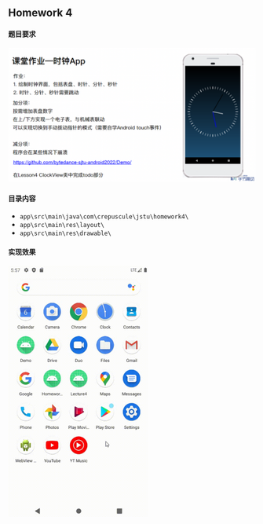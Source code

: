 ## Homework 4
#### 题目要求

<img src="cut/1.png" alt="img.png" style="zoom:50%;" />



#### 目录内容
- `app\src\main\java\com\crepuscule\jstu\homework4\`
- `app\src\main\res\layout\`
- `app\src\main\res\drawable\`



#### 实现效果

<img src="cut/时钟.gif" alt="clock.gif" style="zoom:50%;" />